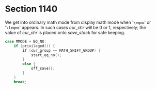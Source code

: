 # Section 1140

We get into ordinary math mode from display math mode when '`\eqno`' or '`\leqno`' appears.
In such cases *cur_chr* will be 0 or&nbsp;1, respectively;
the value of *cur_chr* is placed onto *save_stack* for safe keeping.

```c << Cases of |main_control| that build boxes and lists >>+=
case MMODE + EQ_NO:
    if (privileged()) {
        if (cur_group == MATH_SHIFT_GROUP) {
            start_eq_no();
        }
        else {
            off_save();
        }
    }
    break;
```
